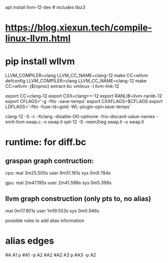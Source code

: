 apt install llvm-12-dev # includes libz3

# https://blog.xiexun.tech/compile-linux-llvm.html
# pip install wllvm

LLVM_COMPILER=clang LLVM_CC_NAME=clang-12 make CC=wllvm defconfig
LLVM_COMPILER=clang LLVM_CC_NAME=clang-12 make CC=wllvm -j$(nproc)
extract-bc vmlinux -l llvm-link-12

export CC=clang-12
export CXX=clang++-12
export RANLIB=llvm-ranlib-12
export CFLAGS='-g -flto -save-temps'
export CXXFLAGS=$CFLAGS
export LDFLAGS='-flto -fuse-ld=gold -Wl,-plugin-opt=save-temps'

clang-12 -S -c -Xclang -disable-O0-optnone -fno-discard-value-names -emit-llvm swap.c -o swap.ll
opt-12 -S -mem2reg swap.ll -o swap.ll

# runtime: for diff.bc
## graspan graph contruction:
cpu: 
real    3m25.505s
user    9m51.161s
sys     0m9.784s

gpu:
real    2m47.195s
user    2m41.598s
sys     0m5.399s

## llvm graph construction (only pts to, no alias)
real    0m17.801s
user    1m19.553s
sys     0m0.946s

possible rules to add alias information
# alias edges
#A	A1	p
#A1	-p	A2
#A2
#A2	A3	p
#A3	-p	A2